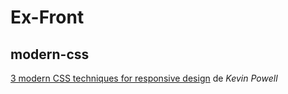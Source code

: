# Ex-Front

## modern-css

[3 modern CSS techniques for responsive design](https://www.youtube.com/watch?v=VsNAuGkCpQU) de *Kevin Powell*
